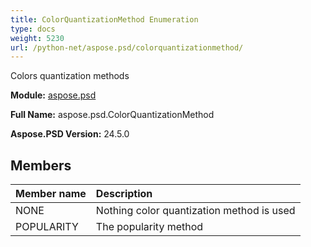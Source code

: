 ```yaml
---
title: ColorQuantizationMethod Enumeration
type: docs
weight: 5230
url: /python-net/aspose.psd/colorquantizationmethod/
---
```


Colors quantization  methods

**Module:** [aspose.psd](/psd/python-net/aspose.psd/)

**Full Name:** aspose.psd.ColorQuantizationMethod

**Aspose.PSD Version:** 24.5.0

## **Members**
| **Member name** | **Description** |
| :- | :- |
| NONE | Nothing color quantization method is used |
| POPULARITY | The popularity method |
